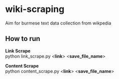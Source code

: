 # wiki-scraping
Aim for burmese text data collection from wikpedia

## How to run
**Link Scrape** <br>
   python link_scrape.py <**link**> <**save_file_name**>

**Content Scrape** <br>
   python content_scrape.py <**link**> <**save_file_name**>
